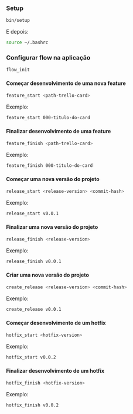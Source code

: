 ### Setup

```bash
bin/setup
```

E depois:

```bash
source ~/.bashrc
```

### Configurar flow na aplicação

```bash
flow_init
```

#### Começar desenvolvimento de uma nova feature

```bash
feature_start <path-trello-card>
```

Exemplo:

```bash
feature_start 000-titulo-do-card
```

#### Finalizar desenvolvimento de uma feature

```bash
feature_finish <path-trello-card>
```

Exemplo:

```bash
feature_finish 000-titulo-do-card
```

#### Começar uma nova versão do projeto

```bash
release_start <release-version> <commit-hash>
```

Exemplo:

```bash
release_start v0.0.1
```

#### Finalizar uma nova versão do projeto

```bash
release_finish <release-version>
```

Exemplo:

```bash
release_finish v0.0.1
```

#### Criar uma nova versão do projeto

```bash
create_release <release-version> <commit-hash>
```

Exemplo:

```bash
create_release v0.0.1
```

#### Começar desenvolvimento de um hotfix

```bash
hotfix_start <hotfix-version>
```

Exemplo:

```bash
hotfix_start v0.0.2
```

#### Finalizar desenvolvimento de um hotfix

```bash
hotfix_finish <hotfix-version>
```

Exemplo:

```bash
hotfix_finish v0.0.2
```
